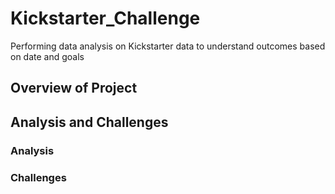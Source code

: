 # Kickstarter_Challenge
Performing data analysis on Kickstarter data to understand outcomes based on date and goals 

## Overview of Project 

## Analysis and Challenges

### Analysis 


### Challenges


